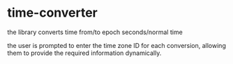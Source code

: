 # time-converter
the library converts time from/to epoch seconds/normal time

the user is prompted to enter the time zone ID for each conversion, allowing them to provide the required information dynamically.
